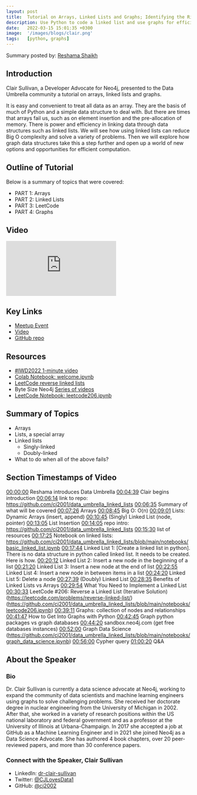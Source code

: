 ```yaml
---
layout: post
title:  Tutorial on Arrays, Linked Lists and Graphs; Identifying the Right Tool for the Job
description: Use Python to code a linked list and use graphs for efficiency.
date:   2022-03-15 15:01:35 +0300
image:  '/images/blogs/clair.png'
tags:   [python, graphs]
---
```


Summary posted by: [Reshama Shaikh](https://reshamas.github.io)

## Introduction

Clair Sullivan, a Developer Advocate for Neo4j, presented to the Data Umbrella community a tutorial on arrays, linked lists and graphs.

It is easy and convenient to treat all data as an array. They are the basis of much of Python and a simple data structure to deal with. But there are times that arrays fail us, such as on element insertion and the pre-allocation of memory. There is power and efficiency in linking data through data structures such as linked lists. We will see how using linked lists can reduce Big O complexity and solve a variety of problems. Then we will explore how graph data structures take this a step further and open up a world of new options and opportunities for efficient computation.

## Outline of Tutorial

Below is a summary of topics that were covered:  
- PART 1: Arrays
- PART 2: Linked Lists
- PART 3: LeetCode
- PART 4: Graphs

## Video
<p>
<iframe src="https://www.youtube.com/embed/gWGyvfU80kc" loading="lazy" frameborder="0" allowfullscreen></iframe>
</p>

## Key Links
- [Meetup Event](https://www.meetup.com/data-umbrella/events/283846178/)
- [Video](https://youtu.be/gWGyvfU80kc)
- [GitHub repo](https://github.com/cj2001/data_umbrella_linked_lists)
 
## Resources
- [#IWD2022 1-minute video](https://youtu.be/Z81fx_Fa34o)
- [Colab Notebook: welcome.ipynb](https://colab.research.google.com/notebooks/welcome.ipynb)
- [LeetCode reverse linked lists](https://leetcode.com/problems/reverse-linked-list/)
- Byte Size Neo4j [Series of videos](https://neo4j.com/video/bite-sized-neo4j-for-data-scientists/)
- [LeetCode Notebook: leetcode206.ipynb](https://github.com/cj2001/data_umbrella_linked_lists/blob/main/notebooks/leetcode206.ipynb)

## Summary of Topics
- Arrays
- Lists, a special array
- Linked lists
    - Singly-linked
    - Doubly-linked
- What to do when all of the above fails?

## Section Timestamps of Video
[00:00:00](https://www.youtube.com/watch?v=gWGyvfU80kc&t=0s) Reshama introduces Data Umbrella
[00:04:39](https://www.youtube.com/watch?v=gWGyvfU80kc&t=279s) Clair begins introduction
[00:06:14](https://www.youtube.com/watch?v=gWGyvfU80kc&t=374s) link to repo: https://github.com/cj2001/data_umbrella_linked_lists
[00:06:35](https://www.youtube.com/watch?v=gWGyvfU80kc&t=395s) Summary of what will be covered
[00:07:26](https://www.youtube.com/watch?v=gWGyvfU80kc&t=446s) Arrays
[00:08:45](https://www.youtube.com/watch?v=gWGyvfU80kc&t=525s) Big O: O(n)
[00:09:01](https://www.youtube.com/watch?v=gWGyvfU80kc&t=541s) Lists: Dynamic Arrays (insert, append)
[00:10:45](https://www.youtube.com/watch?v=gWGyvfU80kc&t=645s) (Singly) Linked List (node, pointer)
[00:13:05](https://www.youtube.com/watch?v=gWGyvfU80kc&t=785s) List Insertion
[00:14:05](https://www.youtube.com/watch?v=gWGyvfU80kc&t=845s) repo intro: https://github.com/cj2001/data_umbrella_linked_lists
[00:15:30](https://www.youtube.com/watch?v=gWGyvfU80kc&t=930s) list of resources
[00:17:25](https://www.youtube.com/watch?v=gWGyvfU80kc&t=1045s) Notebook on linked lists: https://github.com/cj2001/data_umbrella_linked_lists/blob/main/notebooks/basic_linked_list.ipynb
[00:17:44](https://www.youtube.com/watch?v=gWGyvfU80kc&t=1064s) Linked List 1: [Create a linked list in python]. There is no data structure in python called linked list. It needs to be created. Here is how.
[00:20:12](https://www.youtube.com/watch?v=gWGyvfU80kc&t=1212s) Linked List 2: Insert a new node in the beginning of a list
[00:21:20](https://www.youtube.com/watch?v=gWGyvfU80kc&t=1280s) Linked List 3: Insert a new node at the end of list
[00:22:55](https://www.youtube.com/watch?v=gWGyvfU80kc&t=1375s) Linked List 4: Insert a new node in between items in a list
[00:24:20](https://www.youtube.com/watch?v=gWGyvfU80kc&t=1460s) Linked List 5: Delete a node
[00:27:39](https://www.youtube.com/watch?v=gWGyvfU80kc&t=1659s) (Doubly) Linked List
[00:28:35](https://www.youtube.com/watch?v=gWGyvfU80kc&t=1715s) Benefits of Linked Lists vs Arrays
[00:29:54](https://www.youtube.com/watch?v=gWGyvfU80kc&t=1794s) What You Need to Implement a Linked List
[00:30:33](https://www.youtube.com/watch?v=gWGyvfU80kc&t=1833s) LeetCode #206: Reverse a Linked List (Iterative Solution) (https://leetcode.com/problems/reverse-linked-list/) (https://github.com/cj2001/data_umbrella_linked_lists/blob/main/notebooks/leetcode206.ipynb)
[00:39:11](https://www.youtube.com/watch?v=gWGyvfU80kc&t=2351s) Graphs: collection of nodes and relationships
[00:41:47](https://www.youtube.com/watch?v=gWGyvfU80kc&t=2507s) How to Get Into Graphs with Python
[00:42:45](https://www.youtube.com/watch?v=gWGyvfU80kc&t=2565s) Graph python packages vs graph databases
[00:44:20](https://www.youtube.com/watch?v=gWGyvfU80kc&t=2660s) sandbox.neo4j.com (get free databases instances)
[00:52:00](https://www.youtube.com/watch?v=gWGyvfU80kc&t=3120s) Graph Data Science (https://github.com/cj2001/data_umbrella_linked_lists/blob/main/notebooks/graph_data_science.ipynb)
[00:56:00](https://www.youtube.com/watch?v=gWGyvfU80kc&t=3360s) Cypher query
[01:00:20](https://www.youtube.com/watch?v=gWGyvfU80kc&t=3620s) Q&A

## About the Speaker

### Bio

Dr. Clair Sullivan is currently a data science advocate at Neo4j, working to expand the community of data scientists and machine learning engineers using graphs to solve challenging problems. She received her doctorate degree in nuclear engineering from the University of Michigan in 2002. After that, she worked in a variety of research positions within the US national laboratory and federal government and as a professor at the University of Illinois at Urbana-Champaign. In 2017 she accepted a job at GitHub as a Machine Learning Engineer and in 2021 she joined Neo4j as a Data Science Advocate. She has authored 4 book chapters, over 20 peer-reviewed papers, and more than 30 conference papers.

### Connect with the Speaker, Clair Sullivan

- LinkedIn: [dr-clair-sullivan](https://www.linkedin.com/in/dr-clair-sullivan-09914342/)
- Twitter: [@CJLovesData1](https://twitter.com/CJLovesData1)
- GitHub: [@cj2002](https://github.com/cj2001)
